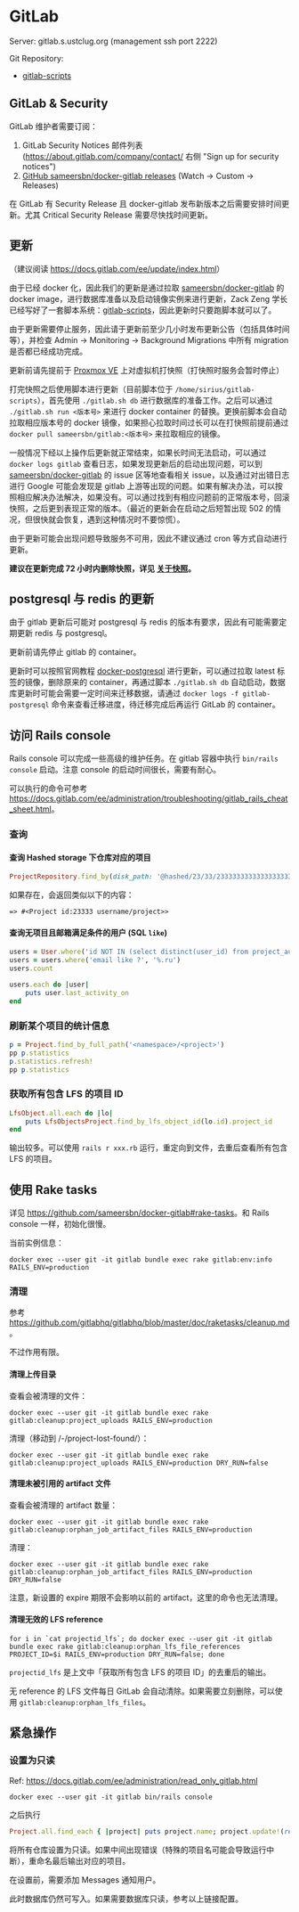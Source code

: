 # GitLab

Server: gitlab.s.ustclug.org (management ssh port 2222)

Git Repository:

- [gitlab-scripts](https://git.lug.ustc.edu.cn/ustclug/gitlab-scripts)

## GitLab & Security

GitLab 维护者需要订阅：

1. GitLab Security Notices 邮件列表 (<https://about.gitlab.com/company/contact/> 右侧 "Sign up for security notices")
2. [GitHub sameersbn/docker-gitlab releases](https://github.com/sameersbn/docker-gitlab/releases) (Watch -> Custom -> Releases)

在 GitLab 有 Security Release 且 docker-gitlab 发布新版本之后需要安排时间更新。尤其 Critical Security Release 需要尽快找时间更新。

## 更新

（建议阅读 <https://docs.gitlab.com/ee/update/index.html>）

由于已经 docker 化，因此我们的更新是通过拉取 [sameersbn/docker-gitlab](https://github.com/sameersbn/docker-gitlab) 的 docker image，进行数据库准备以及启动镜像实例来进行更新，Zack Zeng 学长已经写好了一套脚本系统：[gitlab-scripts](https://git.lug.ustc.edu.cn/ustclug/gitlab-scripts)，因此更新时只要跑脚本就可以了。

由于更新需要停止服务，因此请于更新前至少几小时发布更新公告（包括具体时间等），并检查 Admin -> Monitoring -> Background Migrations 中所有 migration 是否都已经成功完成。

更新前请先提前于 [Proxmox VE](https://pve-6.vm.ustclug.org:8006/) 上对虚拟机打快照（打快照时服务会暂时停止）

打完快照之后使用脚本进行更新（目前脚本位于 `/home/sirius/gitlab-scripts`），首先使用 `./gitlab.sh db` 进行数据库的准备工作。之后可以通过 `./gitlab.sh run <版本号>` 来进行 docker container 的替换。更换前脚本会自动拉取相应版本号的 docker 镜像，如果担心拉取时间过长可以在打快照前提前通过 `docker pull sameersbn/gitlab:<版本号>` 来拉取相应的镜像。

一般情况下经以上操作后更新就正常结束，如果长时间无法启动，可以通过 `docker logs gitlab` 查看日志，如果发现更新后的启动出现问题，可以到 [sameersbn/docker-gitlab](https://github.com/sameersbn/docker-gitlab/) 的 issue 区等地查看相关 issue，以及通过对出错日志进行 Google 可能会发现是 gitlab 上游等出现的问题。如果有解决办法，可以按照相应解决办法解决，如果没有。可以通过找到有相应问题前的正常版本号，回滚快照，之后更到表现正常的版本。（最近的更新会在启动之后短暂出现 502 的情况，但很快就会恢复，遇到这种情况时不要惊慌）。

由于更新可能会出现问题导致服务不可用，因此不建议通过 cron 等方式自动进行更新。

**建议在更新完成 72 小时内删除快照，详见 [关于快照](/infrastructure/vsphere/esxi/#about-snapshot)。**

## postgresql 与 redis 的更新

由于 gitlab 更新后可能对 postgresql 与 redis 的版本有要求，因此有可能需要定期更新 redis 与 postgresql。

更新前请先停止 gitlab 的 container。

更新时可以按照官网教程 [docker-postgresql](https://github.com/sameersbn/docker-postgresql/blob/master/README.md) 进行更新，可以通过拉取 latest 标签的镜像，删除原来的 container，再通过脚本 `./gitlab.sh db` 自动启动，数据库更新时可能会需要一定时间来迁移数据，请通过 `docker logs -f gitlab-postgresql` 命令来查看迁移进度，待迁移完成后再运行 GitLab 的 container。

## 访问 Rails console

Rails console 可以完成一些高级的维护任务。在 gitlab 容器中执行 `bin/rails console` 启动。注意 console 的启动时间很长，需要有耐心。

可以执行的命令可参考 <https://docs.gitlab.com/ee/administration/troubleshooting/gitlab_rails_cheat_sheet.html>。

### 查询

#### 查询 Hashed storage 下仓库对应的项目

```ruby
ProjectRepository.find_by(disk_path: '@hashed/23/33/2333333333333333333333333333333333333333333333333333333333333333').project
```

如果存在，会返回类似以下的内容：

```
=> #<Project id:23333 username/project>>
```

#### 查询无项目且邮箱满足条件的用户 (SQL `like`)

```ruby
users = User.where('id NOT IN (select distinct(user_id) from project_authorizations)')
users = users.where('email like ?', '%.ru')
users.count

users.each do |user|
    puts user.last_activity_on
end
```

### 刷新某个项目的统计信息

```ruby
p = Project.find_by_full_path('<namespace>/<project>')
pp p.statistics
p.statistics.refresh!
pp p.statistics
```

### 获取所有包含 LFS 的项目 ID

```ruby
LfsObject.all.each do |lo|
    puts LfsObjectsProject.find_by_lfs_object_id(lo.id).project_id
end
```

输出较多。可以使用 `rails r xxx.rb` 运行，重定向到文件，去重后查看所有包含 LFS 的项目。

## 使用 Rake tasks

详见 <https://github.com/sameersbn/docker-gitlab#rake-tasks>。和 Rails console 一样，初始化很慢。

当前实例信息：

```shell
docker exec --user git -it gitlab bundle exec rake gitlab:env:info RAILS_ENV=production
```

### 清理

参考 <https://github.com/gitlabhq/gitlabhq/blob/master/doc/raketasks/cleanup.md>。

不过作用有限。

#### 清理上传目录

查看会被清理的文件：

```shell
docker exec --user git -it gitlab bundle exec rake gitlab:cleanup:project_uploads RAILS_ENV=production
```

清理（移动到 /-/project-lost-found/）：

```shell
docker exec --user git -it gitlab bundle exec rake gitlab:cleanup:project_uploads RAILS_ENV=production DRY_RUN=false
```

#### 清理未被引用的 artifact 文件

查看会被清理的 artifact 数量：

```shell
docker exec --user git -it gitlab bundle exec rake gitlab:cleanup:orphan_job_artifact_files RAILS_ENV=production
```

清理：

```shell
docker exec --user git -it gitlab bundle exec rake gitlab:cleanup:orphan_job_artifact_files RAILS_ENV=production DRY_RUN=false
```

注意，新设置的 expire 期限不会影响以前的 artifact，这里的命令也无法清理。

#### 清理无效的 LFS reference

```shell
for i in `cat projectid_lfs`; do docker exec --user git -it gitlab bundle exec rake gitlab:cleanup:orphan_lfs_file_references PROJECT_ID=$i RAILS_ENV=production DRY_RUN=false; done
```

`projectid_lfs` 是上文中「获取所有包含 LFS 的项目 ID」的去重后的输出。

无 reference 的 LFS 文件每日 GitLab 会自动清除。如果需要立刻删除，可以使用 `gitlab:cleanup:orphan_lfs_files`。

## 紧急操作

### 设置为只读

Ref: <https://docs.gitlab.com/ee/administration/read_only_gitlab.html>

```shell
docker exec --user git -it gitlab bin/rails console
```

之后执行

```ruby
Project.all.find_each { |project| puts project.name; project.update!(repository_read_only: true) }
```

将所有仓库设置为只读。如果中间出现错误（特殊的项目名可能会导致运行中断），重命名最后输出对应的项目。

在设置前，需要添加 Messages 通知用户。

此时数据库仍然可写入。如果需要数据库只读，参考以上链接配置。
